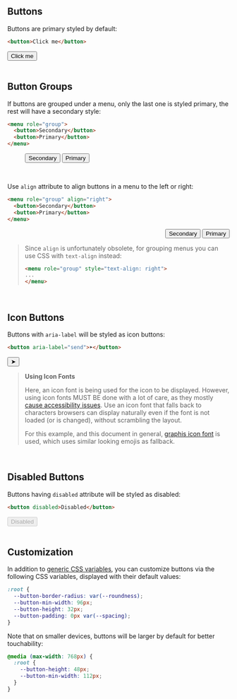 <section>

# Buttons

Buttons are primary styled by default:

```html
<button>Click me</button>
```

<div role="presentation">
  <button>Click me</button>
</div>

<br>

## Button Groups

If buttons are grouped under a menu, only the last one is styled primary, the rest will have a secondary style:

```html
<menu role="group">
  <button>Secondary</button>
  <button>Primary</button>
</menu>
```

<div role="presentation">
  <menu role="group">
    <button>Secondary</button>
    <button>Primary</button>
  </menu>
</div>

<br>

Use `align` attribute to align buttons in a menu to the left or right:
```html
<menu role="group" align="right">
  <button>Secondary</button>
  <button>Primary</button>
</menu>
```
<div role="presentation">
  <menu role="group" align="right">
    <button>Secondary</button>
    <button>Primary</button>
  </menu>
</div>

> Since `align` is unfortunately obsolete, for grouping menus you can use CSS with `text-align` instead:
> ```html
> <menu role="group" style="text-align: right">
> ...
> </menu>
> ```

<br>

## Icon Buttons

Buttons with `aria-label` will be styled as icon buttons:

```html
<button aria-label="send">➤</button>
```

<div role="presentation">
  <button aria-label="send" class="icon">➤</button>
</div>

> **Using Icon Fonts**
>
> Here, an icon font is being used for the icon to be displayed. However, using icon fonts MUST BE done with
> a lot of care, as they mostly [cause accessibility issues](https://www.youtube.com/watch?v=9xXBYcWgCHA). Use an icon font
> that falls back to characters browsers can display naturally even if the font is not loaded (or is changed), without scrambling the layout.
>
> For this example, and this document in general, [graphis icon font](https://graphis.ink) is used, which uses similar looking emojis as fallback.

<br>

## Disabled Buttons

Buttons having `disabled` attribute will be styled as disabled:

```html
<button disabled>Disabled</button>
```

<div role="presentation">
  <button disabled>Disabled</button>
</div>

<br/>

## Customization

In addition to [generic CSS variables](#theming), you can customize buttons via the following CSS variables, displayed with their default values:
```css
:root {
  --button-border-radius: var(--roundness);
  --button-min-width: 96px;
  --button-height: 32px;
  --button-padding: 0px var(--spacing);
}
```
Note that on smaller devices, buttons will be larger by default for better touchability:
```css
@media (max-width: 768px) {
  :root {
    --button-height: 48px;
    --button-min-width: 112px;
  }
}
```

</section>